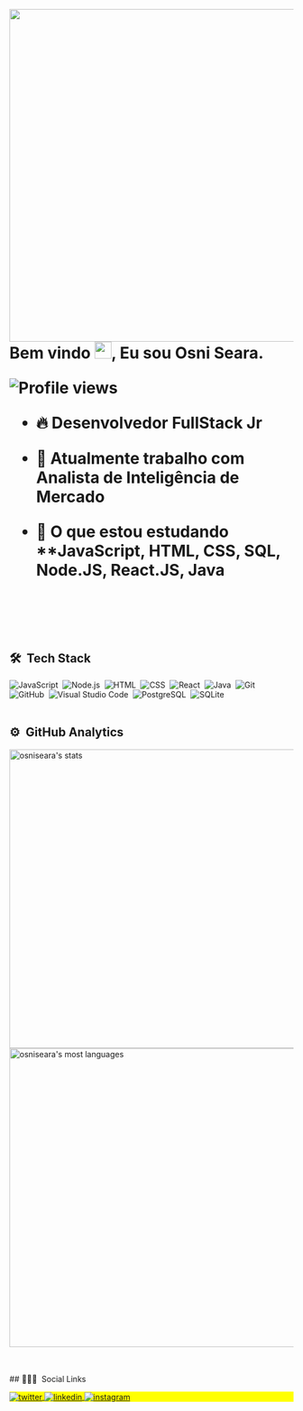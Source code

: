 <img align="right" height="590em" 
src="https://raw.githubusercontent.com/gist/osniseara/acb6a500acef575b8c0a2b51233e9165/raw/a7649c53e8937fba440a096b4059b97ea382af57/githubcard.svg"/>

<h1 align="left">Bem vindo <img src="https://raw.githubusercontent.com/kaueMarques/kaueMarques/master/hi.gif" width="30px">, Eu sou Osni Seara.

<p align="left"> <img src="https://komarev.com/ghpvc/?username=osniseara&color=yellow" alt="Profile views" /> </p>

  
  
- 🔥 Desenvolvedor FullStack Jr

- 🔭 Atualmente trabalho com Analista de Inteligência de Mercado
 
- 💬 O que estou estudando **JavaScript, HTML, CSS, SQL, Node.JS, React.JS, Java

<br><br>
## 🛠 &nbsp;Tech Stack
![JavaScript](https://img.shields.io/badge/-JavaScript-05122A?style=flat&logo=javascript)&nbsp;
![Node.js](https://img.shields.io/badge/-Node.js-05122A?style=flat&logo=node.js)&nbsp;
![HTML](https://img.shields.io/badge/-HTML-05122A?style=flat&logo=HTML5)&nbsp;
![CSS](https://img.shields.io/badge/-CSS-05122A?style=flat&logo=CSS3&logoColor=1572B6)&nbsp;
![React](https://img.shields.io/badge/-React-05122A?style=flat&logo=react)&nbsp;
![Java](https://img.shields.io/badge/-Java-05122A?style=flat&logo=java)&nbsp;
![Git](https://img.shields.io/badge/-Git-05122A?style=flat&logo=git)&nbsp;
![GitHub](https://img.shields.io/badge/-GitHub-05122A?style=flat&logo=github)&nbsp;
![Visual Studio Code](https://img.shields.io/badge/-Visual%20Studio%20Code-05122A?style=flat&logo=visual-studio-code&logoColor=007ACC)&nbsp;
![PostgreSQL](https://img.shields.io/badge/-PostgreSQL-05122A?style=flat&logo=postgresql)&nbsp;
![SQLite](https://img.shields.io/badge/-SQLite-05122A?style=flat&logo=sqlite)&nbsp;
<br><br>
## ⚙️ &nbsp;GitHub Analytics
<p align="left">
<img width="530em" src="https://github-readme-stats.vercel.app/api?username=osniseara&show_icons=true&theme=vision-friendly-dark" alt="osniseara's stats"/>
<img width="530em" src="https://github-readme-stats.vercel.app/api/top-langs/?username=osniseara&layout=compact&theme=vision-friendly-dark" alt="osniseara's most languages"/>
</p>
<br><br>
## 👨🏽‍🦲 &nbsp;Social Links
<p align="left" style="background:yellow">

<a href="https://twitter.com/osniseara_" target="_blank">
  <img align="center" src="https://img.shields.io/badge/-osniseara_-05122A?style=flat&logo=twitter" alt="twitter"/>  
</a>
<a href="https://linkedin.com/in/osniseara" target="_blank">
  <img align="center" src="https://img.shields.io/badge/-osniseara-05122A?style=flat&logo=linkedin" alt="linkedin"/>
</a>
<a href="https://instagram.com/osniseara" target="_blank">
 <img align="center" src="https://img.shields.io/badge/-osniseara-05122A?style=flat&logo=instagram" alt="instagram"/>
</a>

</p>
